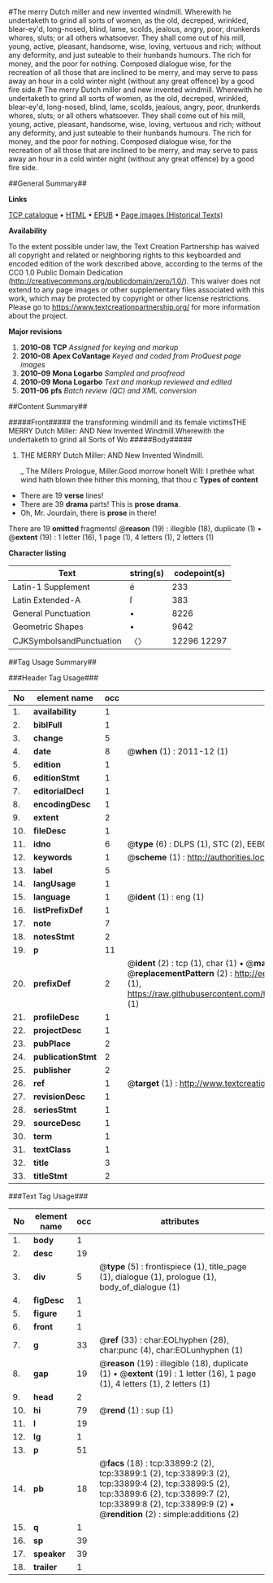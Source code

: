 #The merry Dutch miller and new invented windmill. Wherewith he undertaketh to grind all sorts of women, as the old, decreped, wrinkled, blear-ey'd, long-nosed, blind, lame, scolds, jealous, angry, poor, drunkerds whores, sluts; or all others whatsoever. They shall come out of his mill, young, active, pleasant, handsome, wise, loving, vertuous and rich; without any deformity, and just suteable to their hunbands humours. The rich for money, and the poor for nothing. Composed dialogue wise, for the recreation of all those that are inclined to be merry, and may serve to pass away an hour in a cold winter night (without any great offence) by a good fire side.#
The merry Dutch miller and new invented windmill. Wherewith he undertaketh to grind all sorts of women, as the old, decreped, wrinkled, blear-ey'd, long-nosed, blind, lame, scolds, jealous, angry, poor, drunkerds whores, sluts; or all others whatsoever. They shall come out of his mill, young, active, pleasant, handsome, wise, loving, vertuous and rich; without any deformity, and just suteable to their hunbands humours. The rich for money, and the poor for nothing. Composed dialogue wise, for the recreation of all those that are inclined to be merry, and may serve to pass away an hour in a cold winter night (without any great offence) by a good fire side.

##General Summary##

**Links**

[TCP catalogue](http://www.ota.ox.ac.uk/tcp/)  • 
[HTML](http://tei.it.ox.ac.uk/tcp/Texts-HTML/free/A50/A50716.html)  • 
[EPUB](http://tei.it.ox.ac.uk/tcp/Texts-EPUB/free/A50/A50716.epub) • 
[Page images (Historical Texts)](https://historicaltexts.jisc.ac.uk/eebo-99829459e)

**Availability**

To the extent possible under law, the Text Creation Partnership has waived all copyright and related or neighboring rights to this keyboarded and encoded edition of the work described above, according to the terms of the CC0 1.0 Public Domain Dedication (http://creativecommons.org/publicdomain/zero/1.0/). This waiver does not extend to any page images or other supplementary files associated with this work, which may be protected by copyright or other license restrictions. Please go to https://www.textcreationpartnership.org/ for more information about the project.

**Major revisions**

1. __2010-08__ __TCP__ *Assigned for keying and markup*
1. __2010-08__ __Apex CoVantage__ *Keyed and coded from ProQuest page images*
1. __2010-09__ __Mona Logarbo__ *Sampled and proofread*
1. __2010-09__ __Mona Logarbo__ *Text and markup reviewed and edited*
1. __2011-06__ __pfs__ *Batch review (QC) and XML conversion*

##Content Summary##

#####Front#####
the transforming windmill and its female victimsTHE MERRY Dutch Miller: AND New Invented Windmill.Wherewith the undertaketh to grind all Sorts of Wo
#####Body#####

1. THE MERRY Dutch Miller: AND New Invented Windmill.

    _ The Millers Prologue,
Miller.Good morrow honeſt Will: I prethée what wind hath blown thée hither this morning, that thou c
**Types of content**

  * There are 19 **verse** lines!
  * There are 39 **drama** parts! This is **prose drama**.
  * Oh, Mr. Jourdain, there is **prose** in there!

There are 19 **omitted** fragments! 
 @__reason__ (19) : illegible (18), duplicate (1)  •  @__extent__ (19) : 1 letter (16), 1 page (1), 4 letters (1), 2 letters (1)

**Character listing**


|Text|string(s)|codepoint(s)|
|---|---|---|
|Latin-1 Supplement|é|233|
|Latin Extended-A|ſ|383|
|General Punctuation|•|8226|
|Geometric Shapes|▪|9642|
|CJKSymbolsandPunctuation|〈〉|12296 12297|

##Tag Usage Summary##

###Header Tag Usage###

|No|element name|occ|attributes|
|---|---|---|---|
|1.|__availability__|1||
|2.|__biblFull__|1||
|3.|__change__|5||
|4.|__date__|8| @__when__ (1) : 2011-12 (1)|
|5.|__edition__|1||
|6.|__editionStmt__|1||
|7.|__editorialDecl__|1||
|8.|__encodingDesc__|1||
|9.|__extent__|2||
|10.|__fileDesc__|1||
|11.|__idno__|6| @__type__ (6) : DLPS (1), STC (2), EEBO-CITATION (1), PROQUEST (1), VID (1)|
|12.|__keywords__|1| @__scheme__ (1) : http://authorities.loc.gov/ (1)|
|13.|__label__|5||
|14.|__langUsage__|1||
|15.|__language__|1| @__ident__ (1) : eng (1)|
|16.|__listPrefixDef__|1||
|17.|__note__|7||
|18.|__notesStmt__|2||
|19.|__p__|11||
|20.|__prefixDef__|2| @__ident__ (2) : tcp (1), char (1)  •  @__matchPattern__ (2) : ([0-9\-]+):([0-9IVX]+) (1), (.+) (1)  •  @__replacementPattern__ (2) : http://eebo.chadwyck.com/downloadtiff?vid=$1&page=$2 (1), https://raw.githubusercontent.com/textcreationpartnership/Texts/master/tcpchars.xml#$1 (1)|
|21.|__profileDesc__|1||
|22.|__projectDesc__|1||
|23.|__pubPlace__|2||
|24.|__publicationStmt__|2||
|25.|__publisher__|2||
|26.|__ref__|1| @__target__ (1) : http://www.textcreationpartnership.org/docs/. (1)|
|27.|__revisionDesc__|1||
|28.|__seriesStmt__|1||
|29.|__sourceDesc__|1||
|30.|__term__|1||
|31.|__textClass__|1||
|32.|__title__|3||
|33.|__titleStmt__|2||


###Text Tag Usage###

|No|element name|occ|attributes|
|---|---|---|---|
|1.|__body__|1||
|2.|__desc__|19||
|3.|__div__|5| @__type__ (5) : frontispiece (1), title_page (1), dialogue (1), prologue (1), body_of_dialogue (1)|
|4.|__figDesc__|1||
|5.|__figure__|1||
|6.|__front__|1||
|7.|__g__|33| @__ref__ (33) : char:EOLhyphen (28), char:punc (4), char:EOLunhyphen (1)|
|8.|__gap__|19| @__reason__ (19) : illegible (18), duplicate (1)  •  @__extent__ (19) : 1 letter (16), 1 page (1), 4 letters (1), 2 letters (1)|
|9.|__head__|2||
|10.|__hi__|79| @__rend__ (1) : sup (1)|
|11.|__l__|19||
|12.|__lg__|1||
|13.|__p__|51||
|14.|__pb__|18| @__facs__ (18) : tcp:33899:2 (2), tcp:33899:1 (2), tcp:33899:3 (2), tcp:33899:4 (2), tcp:33899:5 (2), tcp:33899:6 (2), tcp:33899:7 (2), tcp:33899:8 (2), tcp:33899:9 (2)  •  @__rendition__ (2) : simple:additions (2)|
|15.|__q__|1||
|16.|__sp__|39||
|17.|__speaker__|39||
|18.|__trailer__|1||
